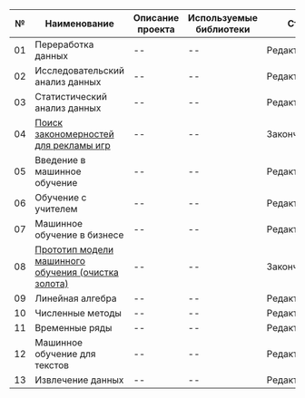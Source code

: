 №|Наименование|Описание проекта|Используемые библиотеки|Статус|
--|--|--|--|--|
01|Переработка данных|--|--|Редактирование|
02|Исследовательский анализ данных|--|--|Редактирование|
03|Статистический анализ данных|--|--|Редактирование|
04|[Поиск закономерностей для рекламы игр](https://github.com/AnatolyRyabov/Yandex.Praktikum/blob/main/Project_critic_top_games_%20hypothesis.ipynb)|--|--|Закончен|
05|Введение в машинное обучение|--|--|Редактирование|
06|Обучение с учителем|--|--|Редактирование|
07|Машинное обучение в бизнесе|--|--|Редактирование|
08|[Прототип модели машинного обучения (очистка золота)](https://github.com/AnatolyRyabov/Yandex.Praktikum/blob/main/Project_Gold_learning_machine_model.ipynb)|--|--|Закончен|
09|Линейная алгебра|--|--|Редактирование|
10|Численные методы|--|--|Редактирование|
11|Временные ряды|--|--|Редактирование|
12|Машинное обучение для текстов|--|--|Редактирование|
13|Извлечение данных|--|--|Редактирование|
